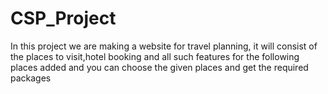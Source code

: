 # CSP_Project
In this project we are making a website for travel planning, it will consist of the places to visit,hotel booking and all such features for the following places added and you can choose the given places and get the required packages
